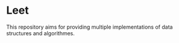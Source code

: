 # Leet

This repository aims for providing multiple implementations of data structures and algorithmes.
